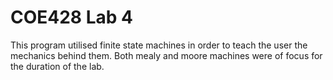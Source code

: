 # COE428 Lab 4
This program utilised finite state machines in order to teach the user the mechanics behind them. Both mealy and moore machines were of focus for the duration of the lab.
